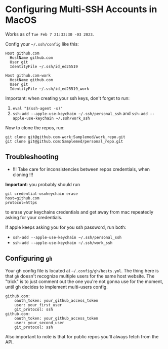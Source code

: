 # Configuring Multi-SSH Accounts in MacOS

Works as of `Tue Feb 7 21:33:30 -03 2023`.

Config your `~/.ssh/config` like this:

```
Host github.com
  HostName github.com
  User git
  IdentityFile ~/.ssh/id_ed25519

Host github.com-work
  HostName github.com
  User git
  IdentityFile ~/.ssh/id_ed25519_work

```

Important: when creating your ssh keys, don't forget to run: 

1. `eval "$(ssh-agent -s)"`
2. `ssh-add --apple-use-keychain ~/.ssh/personal_ssh` and `ssh-add --apple-use-keychain ~/.ssh/work_ssh`

Now to clone the repos, run: 

```
git clone git@github.com-work:Samplemed/work_repo.git
git clone git@github.com:Samplemed/personal_repo.git
```

## Troubleshooting

- !!! Take care for inconsistencies between repos credentials, when cloning !!!

**Important**: you probably should run

```
git credential-osxkeychain erase
host=github.com
protocol=https
```
to erase your keychains credentials and get away from mac repeatedly asking for your credentials.

If apple keeps asking you for you ssh password, run both:
- `ssh-add --apple-use-keychain ~/.ssh/personal_ssh` 
- `ssh-add --apple-use-keychain ~/.ssh/work_ssh`

## Configuring `gh`

Your gh config file is located at `~/.config/gh/hosts.yml`. The thing here is that `gh` doesn't recognize multiple users for the same host website. The "trick" is to just comment out the one you're not gonna use for the moment, until gh decides to implement multi-users config. 

```
github.com:
    oauth_token: your_github_access_token
    user: your_first_user
    git_protocol: ssh
github.com:
    oauth_token: your_github_access_token
    user: your_second_user
    git_protocol: ssh
```

Also important to note is that for public repos you'll always fetch from the API.
